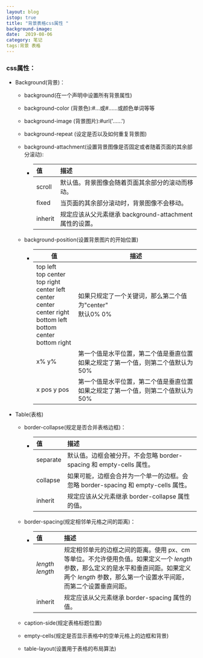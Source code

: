 ```yaml
---
layout: blog
istop: true
title: "背景表格css属性 "
background-image: 
date:  2019-08-06
category: 笔记
tags:背景 表格
---
```


### css属性：

 - Background(背景)：

    - background(在一个声明中设置所有背景属性)

    - background-color (背景色):#...或#......或颜色单词等等

    - background-image (背景图片):#url('......')

    - background-repeat (设定是否以及如何重复背景图)

    - background-attachment(设置背景图像是否固定或者随着页面的其余部分滚动):

       - | 值      | 描述                                                    |
         | :------ | :------------------------------------------------------ |
         | scroll  | 默认值。背景图像会随着页面其余部分的滚动而移动。        |
         | fixed   | 当页面的其余部分滚动时，背景图像不会移动。              |
         | inherit | 规定应该从父元素继承 background-attachment 属性的设置。 |

    - background-position(设置背景图片的开始位置)

       - | 值                                                           | 描述                                                         |
         | ------------------------------------------------------------ | ------------------------------------------------------------ |
         | top left<br />top center <br />top right<br />center left <br />center center <br />center right <br />bottom left <br />bottom center <br />bottom right | 如果只规定了一个关键词，那么第二个值为"center"<br />默认0% 0% |
         | x% y%                                                        | 第一个值是水平位置，第二个值是垂直位置<br />如果之规定了第一个值，则第二个值默认为50% |
         | x pos  y pos                                                 | 第一个值是水平位置，第二个值是垂直位置<br />如果之规定了第一个值，则第二个值默认为50% |

- Table(表格)

  - border-collapse(规定是否合并表格边框)：

    - | 值       | 描述                                                         |
      | :------- | :----------------------------------------------------------- |
      | separate | 默认值。边框会被分开。不会忽略 border-spacing 和 empty-cells 属性。 |
      | collapse | 如果可能，边框会合并为一个单一的边框。会忽略 border-spacing 和 empty-cells 属性。 |
      | inherit  | 规定应该从父元素继承 border-collapse 属性的值。              |

  - border-spacing(规定相邻单元格之间的距离)：

    - | 值              | 描述                                                         |
      | :-------------- | :----------------------------------------------------------- |
      | *length length* | 规定相邻单元的边框之间的距离。使用 px、cm 等单位。不允许使用负值。如果定义一个 *length* 参数，那么定义的是水平和垂直间距。如果定义两个 *length* 参数，那么第一个设置水平间距，而第二个设置垂直间距。 |
      | inherit         | 规定应该从父元素继承 border-spacing 属性的值。               |

  - caption-side(规定表格标题位置)

  - empty-cells(规定是否显示表格中的空单元格上的边框和背景)

  - table-layout(设置用于表格的布局算法)





































